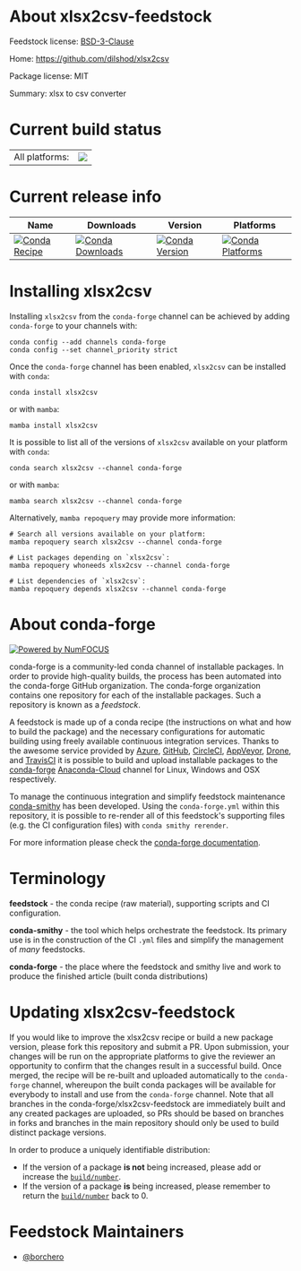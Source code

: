 About xlsx2csv-feedstock
========================

Feedstock license: [BSD-3-Clause](https://github.com/conda-forge/xlsx2csv-feedstock/blob/main/LICENSE.txt)

Home: https://github.com/dilshod/xlsx2csv

Package license: MIT

Summary: xlsx to csv converter

Current build status
====================


<table><tr><td>All platforms:</td>
    <td>
      <a href="https://dev.azure.com/conda-forge/feedstock-builds/_build/latest?definitionId=19044&branchName=main">
        <img src="https://dev.azure.com/conda-forge/feedstock-builds/_apis/build/status/xlsx2csv-feedstock?branchName=main">
      </a>
    </td>
  </tr>
</table>

Current release info
====================

| Name | Downloads | Version | Platforms |
| --- | --- | --- | --- |
| [![Conda Recipe](https://img.shields.io/badge/recipe-xlsx2csv-green.svg)](https://anaconda.org/conda-forge/xlsx2csv) | [![Conda Downloads](https://img.shields.io/conda/dn/conda-forge/xlsx2csv.svg)](https://anaconda.org/conda-forge/xlsx2csv) | [![Conda Version](https://img.shields.io/conda/vn/conda-forge/xlsx2csv.svg)](https://anaconda.org/conda-forge/xlsx2csv) | [![Conda Platforms](https://img.shields.io/conda/pn/conda-forge/xlsx2csv.svg)](https://anaconda.org/conda-forge/xlsx2csv) |

Installing xlsx2csv
===================

Installing `xlsx2csv` from the `conda-forge` channel can be achieved by adding `conda-forge` to your channels with:

```
conda config --add channels conda-forge
conda config --set channel_priority strict
```

Once the `conda-forge` channel has been enabled, `xlsx2csv` can be installed with `conda`:

```
conda install xlsx2csv
```

or with `mamba`:

```
mamba install xlsx2csv
```

It is possible to list all of the versions of `xlsx2csv` available on your platform with `conda`:

```
conda search xlsx2csv --channel conda-forge
```

or with `mamba`:

```
mamba search xlsx2csv --channel conda-forge
```

Alternatively, `mamba repoquery` may provide more information:

```
# Search all versions available on your platform:
mamba repoquery search xlsx2csv --channel conda-forge

# List packages depending on `xlsx2csv`:
mamba repoquery whoneeds xlsx2csv --channel conda-forge

# List dependencies of `xlsx2csv`:
mamba repoquery depends xlsx2csv --channel conda-forge
```


About conda-forge
=================

[![Powered by
NumFOCUS](https://img.shields.io/badge/powered%20by-NumFOCUS-orange.svg?style=flat&colorA=E1523D&colorB=007D8A)](https://numfocus.org)

conda-forge is a community-led conda channel of installable packages.
In order to provide high-quality builds, the process has been automated into the
conda-forge GitHub organization. The conda-forge organization contains one repository
for each of the installable packages. Such a repository is known as a *feedstock*.

A feedstock is made up of a conda recipe (the instructions on what and how to build
the package) and the necessary configurations for automatic building using freely
available continuous integration services. Thanks to the awesome service provided by
[Azure](https://azure.microsoft.com/en-us/services/devops/), [GitHub](https://github.com/),
[CircleCI](https://circleci.com/), [AppVeyor](https://www.appveyor.com/),
[Drone](https://cloud.drone.io/welcome), and [TravisCI](https://travis-ci.com/)
it is possible to build and upload installable packages to the
[conda-forge](https://anaconda.org/conda-forge) [Anaconda-Cloud](https://anaconda.org/)
channel for Linux, Windows and OSX respectively.

To manage the continuous integration and simplify feedstock maintenance
[conda-smithy](https://github.com/conda-forge/conda-smithy) has been developed.
Using the ``conda-forge.yml`` within this repository, it is possible to re-render all of
this feedstock's supporting files (e.g. the CI configuration files) with ``conda smithy rerender``.

For more information please check the [conda-forge documentation](https://conda-forge.org/docs/).

Terminology
===========

**feedstock** - the conda recipe (raw material), supporting scripts and CI configuration.

**conda-smithy** - the tool which helps orchestrate the feedstock.
                   Its primary use is in the construction of the CI ``.yml`` files
                   and simplify the management of *many* feedstocks.

**conda-forge** - the place where the feedstock and smithy live and work to
                  produce the finished article (built conda distributions)


Updating xlsx2csv-feedstock
===========================

If you would like to improve the xlsx2csv recipe or build a new
package version, please fork this repository and submit a PR. Upon submission,
your changes will be run on the appropriate platforms to give the reviewer an
opportunity to confirm that the changes result in a successful build. Once
merged, the recipe will be re-built and uploaded automatically to the
`conda-forge` channel, whereupon the built conda packages will be available for
everybody to install and use from the `conda-forge` channel.
Note that all branches in the conda-forge/xlsx2csv-feedstock are
immediately built and any created packages are uploaded, so PRs should be based
on branches in forks and branches in the main repository should only be used to
build distinct package versions.

In order to produce a uniquely identifiable distribution:
 * If the version of a package **is not** being increased, please add or increase
   the [``build/number``](https://docs.conda.io/projects/conda-build/en/latest/resources/define-metadata.html#build-number-and-string).
 * If the version of a package **is** being increased, please remember to return
   the [``build/number``](https://docs.conda.io/projects/conda-build/en/latest/resources/define-metadata.html#build-number-and-string)
   back to 0.

Feedstock Maintainers
=====================

* [@borchero](https://github.com/borchero/)

